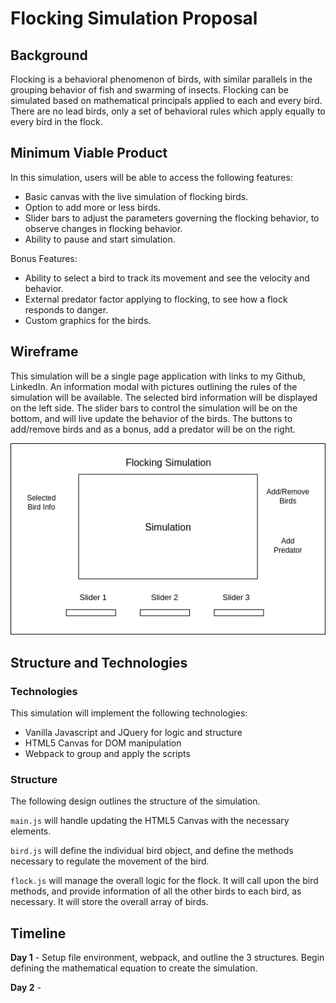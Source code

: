 # Flocking Simulation Proposal

## Background

Flocking is a behavioral phenomenon of birds, with similar parallels in the grouping behavior of fish and swarming of insects. Flocking can be simulated based on mathematical principals applied to each and every bird. There are no lead birds, only a set of behavioral rules which apply equally to every bird in the flock.

## Minimum Viable Product

In this simulation, users will be able to access the following features:

- Basic canvas with the live simulation of flocking birds.
- Option to add more or less birds.
- Slider bars to adjust the parameters governing the flocking behavior, to observe changes in flocking behavior.
- Ability to pause and start simulation.

Bonus Features:
- Ability to select a bird to track its movement and see the velocity and behavior.
- External predator factor applying to flocking, to see how a flock responds to danger.
- Custom graphics for the birds.

## Wireframe

This simulation will be a single page application with links to my Github, LinkedIn. An information modal with pictures outlining the rules of the simulation will be available. The selected bird information will be displayed on the left side. The slider bars to control the simulation will be on the bottom, and will live update the behavior of the birds. The buttons to add/remove birds and as a bonus, add a predator will be on the right.

![wireframe](./images/flock.png)

## Structure and Technologies

### Technologies

This simulation will implement the following technologies:
- Vanilla Javascript and JQuery for logic and structure
- HTML5 Canvas for DOM manipulation
- Webpack to group and apply the scripts

### Structure

The following design outlines the structure of the simulation.

`main.js` will handle updating the HTML5 Canvas with the necessary elements.

`bird.js` will define the individual bird object, and define the methods necessary to regulate the movement of the bird.

`flock.js` will manage the overall logic for the flock. It will call upon the bird methods, and provide information of all the other birds to each bird, as necessary. It will store the overall array of birds.

## Timeline

**Day 1** - Setup file environment, webpack, and outline the 3 structures. Begin defining the mathematical equation to create the simulation.

**Day 2** - 
